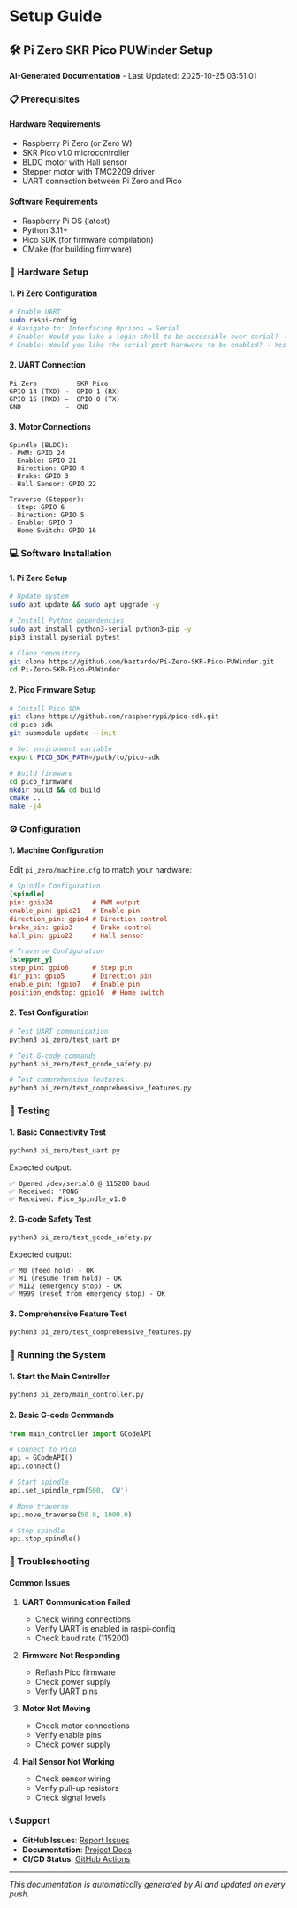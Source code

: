 # Setup Guide

## 🛠️ Pi Zero SKR Pico PUWinder Setup

**AI-Generated Documentation** - Last Updated: 2025-10-25 03:51:01

### 📋 Prerequisites

#### Hardware Requirements
- Raspberry Pi Zero (or Zero W)
- SKR Pico v1.0 microcontroller
- BLDC motor with Hall sensor
- Stepper motor with TMC2209 driver
- UART connection between Pi Zero and Pico

#### Software Requirements
- Raspberry Pi OS (latest)
- Python 3.11+
- Pico SDK (for firmware compilation)
- CMake (for building firmware)

### 🔧 Hardware Setup

#### 1. Pi Zero Configuration
```bash
# Enable UART
sudo raspi-config
# Navigate to: Interfacing Options → Serial
# Enable: Would you like a login shell to be accessible over serial? → No
# Enable: Would you like the serial port hardware to be enabled? → Yes
```

#### 2. UART Connection
```
Pi Zero          SKR Pico
GPIO 14 (TXD) →  GPIO 1 (RX)
GPIO 15 (RXD) ←  GPIO 0 (TX)
GND           →  GND
```

#### 3. Motor Connections
```
Spindle (BLDC):
- PWM: GPIO 24
- Enable: GPIO 21
- Direction: GPIO 4
- Brake: GPIO 3
- Hall Sensor: GPIO 22

Traverse (Stepper):
- Step: GPIO 6
- Direction: GPIO 5
- Enable: GPIO 7
- Home Switch: GPIO 16
```

### 💻 Software Installation

#### 1. Pi Zero Setup
```bash
# Update system
sudo apt update && sudo apt upgrade -y

# Install Python dependencies
sudo apt install python3-serial python3-pip -y
pip3 install pyserial pytest

# Clone repository
git clone https://github.com/baztardo/Pi-Zero-SKR-Pico-PUWinder.git
cd Pi-Zero-SKR-Pico-PUWinder
```

#### 2. Pico Firmware Setup
```bash
# Install Pico SDK
git clone https://github.com/raspberrypi/pico-sdk.git
cd pico-sdk
git submodule update --init

# Set environment variable
export PICO_SDK_PATH=/path/to/pico-sdk

# Build firmware
cd pico_firmware
mkdir build && cd build
cmake ..
make -j4
```

### ⚙️ Configuration

#### 1. Machine Configuration
Edit `pi_zero/machine.cfg` to match your hardware:

```ini
# Spindle Configuration
[spindle]
pin: gpio24          # PWM output
enable_pin: gpio21   # Enable pin
direction_pin: gpio4 # Direction control
brake_pin: gpio3     # Brake control
hall_pin: gpio22     # Hall sensor

# Traverse Configuration
[stepper_y]
step_pin: gpio6      # Step pin
dir_pin: gpio5       # Direction pin
enable_pin: !gpio7   # Enable pin
position_endstop: gpio16  # Home switch
```

#### 2. Test Configuration
```bash
# Test UART communication
python3 pi_zero/test_uart.py

# Test G-code commands
python3 pi_zero/test_gcode_safety.py

# Test comprehensive features
python3 pi_zero/test_comprehensive_features.py
```

### 🧪 Testing

#### 1. Basic Connectivity Test
```bash
python3 pi_zero/test_uart.py
```

Expected output:
```
✅ Opened /dev/serial0 @ 115200 baud
✅ Received: 'PONG'
✅ Received: Pico_Spindle_v1.0
```

#### 2. G-code Safety Test
```bash
python3 pi_zero/test_gcode_safety.py
```

Expected output:
```
✅ M0 (feed hold) - OK
✅ M1 (resume from hold) - OK
✅ M112 (emergency stop) - OK
✅ M999 (reset from emergency stop) - OK
```

#### 3. Comprehensive Feature Test
```bash
python3 pi_zero/test_comprehensive_features.py
```

### 🚀 Running the System

#### 1. Start the Main Controller
```bash
python3 pi_zero/main_controller.py
```

#### 2. Basic G-code Commands
```python
from main_controller import GCodeAPI

# Connect to Pico
api = GCodeAPI()
api.connect()

# Start spindle
api.set_spindle_rpm(500, 'CW')

# Move traverse
api.move_traverse(50.0, 1000.0)

# Stop spindle
api.stop_spindle()
```

### 🔧 Troubleshooting

#### Common Issues

1. **UART Communication Failed**
   - Check wiring connections
   - Verify UART is enabled in raspi-config
   - Check baud rate (115200)

2. **Firmware Not Responding**
   - Reflash Pico firmware
   - Check power supply
   - Verify UART pins

3. **Motor Not Moving**
   - Check motor connections
   - Verify enable pins
   - Check power supply

4. **Hall Sensor Not Working**
   - Check sensor wiring
   - Verify pull-up resistors
   - Check signal levels

### 📞 Support

- **GitHub Issues**: [Report Issues](https://github.com/baztardo/Pi-Zero-SKR-Pico-PUWinder/issues)
- **Documentation**: [Project Docs](https://baztardo.github.io/Pi-Zero-SKR-Pico-PUWinder/)
- **CI/CD Status**: [GitHub Actions](https://github.com/baztardo/Pi-Zero-SKR-Pico-PUWinder/actions)

---
*This documentation is automatically generated by AI and updated on every push.*
